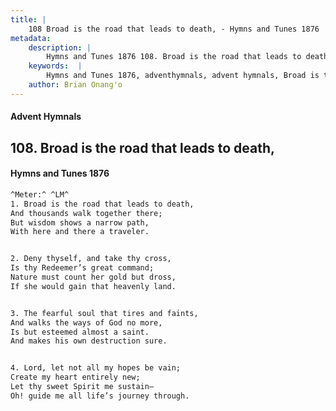 ```yaml
---
title: |
    108 Broad is the road that leads to death, - Hymns and Tunes 1876
metadata:
    description: |
        Hymns and Tunes 1876 108. Broad is the road that leads to death,. And thousands walk together there; But wisdom shows a narrow path, With here and there a traveler. 
    keywords:  |
        Hymns and Tunes 1876, adventhymnals, advent hymnals, Broad is the road that leads to death,, And thousands walk together there;, 
    author: Brian Onang'o
---
```


#### Advent Hymnals
## 108. Broad is the road that leads to death,
####  Hymns and Tunes 1876

```txt
^Meter:^ ^LM^
1. Broad is the road that leads to death,
And thousands walk together there;
But wisdom shows a narrow path,
With here and there a traveler.


2. Deny thyself, and take thy cross,
Is thy Redeemer’s great command;
Nature must count her gold but dross,
If she would gain that heavenly land.


3. The fearful soul that tires and faints,
And walks the ways of God no more,
Is but esteemed almost a saint.
And makes his own destruction sure.


4. Lord, let not all my hopes be vain;
Create my heart entirely new;
Let thy sweet Spirit me sustain—
Oh! guide me all life’s journey through.
```